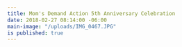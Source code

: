 ```yaml
---
title: Mom's Demand Action 5th Anniversary Celebration
date: 2018-02-27 08:14:00 -06:00
main-image: "/uploads/IMG_0467.JPG"
is published: true
---
```


